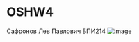 # OSHW4

Сафронов Лев Павлович БПИ214
![image](https://github.com/lesafronov/OSHW4/assets/71223170/0613c142-aa87-411a-993c-f5af27ba445e)
